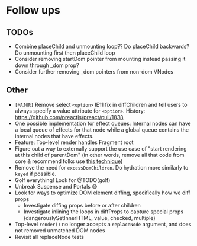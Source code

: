 # Follow ups

## TODOs

* Combine placeChild and unmounting loop?? Do placeChild backwards? Do
  unmounting first then placeChild loop
* Consider removing startDom pointer from mounting instead passing it down
  through _dom prop?
* Consider further removing _dom pointers from non-dom VNodes

## Other

* `[MAJOR]` Remove select `<option>` IE11 fix in diffChildren and tell users to
  always specify a value attribute for `<option>`. History:
  https://github.com/preactjs/preact/pull/1838
* One possible implementation for effect queues: Internal nodes can have a local
  queue of effects for that node while a global queue contains the internal
  nodes that have effects.
* Feature: Top-level render handles Fragment root
* Figure out a way to externally support the use case of "start rendering at
  this child of parentDom" (in other words, remove all that code from core &
  recommend folks use
  [this technique](https://gist.github.com/developit/f321a9ef092ad39f54f8d7c8f99eb29a))
* Remove the need for `excessDomChildren`. Do hydration more similarly to
  `keyed` if possible.
* Golf everything! Look for @TODO(golf)
* Unbreak Suspense and Portals 😅
* Look for ways to optimize DOM element diffing, specifically how we diff props
	- Investigate diffing props before or after children
  - Investigate inlining the loops in diffProps to capture special props
    (dangerouslySetInnerHTML, value, checked, multiple)
* Top-level `render()` no longer accepts a `replaceNode` argument, and does not removed unmatched DOM nodes
* Revisit all replaceNode tests
